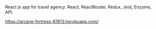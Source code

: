 React js app for travel agency. React, ReactRouter, Redux, Jest, Enzyme, API.

https://arcane-fortress-61813.herokuapp.com/
